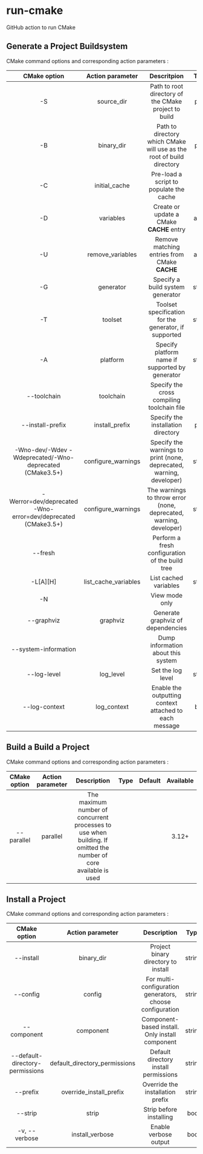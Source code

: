 # run-cmake
GitHub action to run CMake

## Generate a Project Buildsystem

CMake command options and corresponding action parameters :

|  CMake option                                                  |  Action parameter      |  Descritpion                                                            |  Type    |  Default                         | Available  |
|:--------------------------------------------------------------:|:----------------------:|:-----------------------------------------------------------------------:|:--------:|:--------------------------------:|:----------:|
|  -S                                                            |  source_dir            |  Path to root directory of the CMake project to build                   |  path    |  "./"                            |  ✔️         |
|  -B                                                            |  binary_dir            |  Path to directory which CMake will use as the root of build directory  |  path    |  "../build"                      |  ✔️         |
|  -C                                                            |  initial_cache         |  Pre-load a script to populate the cache                                |  file    |  ""                              |  ✔️         |
|  -D                                                            |  variables             |  Create or update a CMake **CACHE** entry                               |  array   |  []                              |  ✔️         |
|  -U                                                            |  remove_variables      |  Remove matching entries from CMake **CACHE**                           |  array   |  []                              |  ✔️         |
|  -G                                                            |  generator             |  Specify a build system generator                                       |  string  |  NMake Makefiles/Unix Makefiles  |  ✔️         |
|  -T                                                            |  toolset               |  Toolset specification for the generator, if supported                  |  string  |  ""                              |  ✔️         |
|  -A                                                            |  platform              |  Specify platform name if supported by generator                        |  string  |  ""                              |  ✔️         |
|  --toolchain                                                   |  toolchain             |  Specify the cross compiling toolchain file                             |  file    |  ""                              |  ✔️         |
|  --install-prefix                                              |  install_prefix        |  Specify the installation directory                                     |  path    |  ""                              |  ✔️         |
|  -Wno-dev/-Wdev -Wdeprecated/-Wno-deprecated (CMake3.5+)       |  configure_warnings    |  Specify the warnings to print (none, deprecated, warning, developer)   |  string  |  ""                              |  ✔️         |
|  -Werror=dev/deprecated -Wno-error=dev/deprecated (CMake3.5+)  |  configure_warnings    |  The warnings to throw error (none, deprecated, warning, developer)     |  string  |  ""                              |  ✔️         |
|  --fresh                                                       |                        |  Perform a fresh configuration of the build tree                        |          |                                  |  ❌        |
|  -L[A][H]                                                      |  list_cache_variables  |  List cached variables                                                  |  string  |  "none"                          |  ✔️         |
|  -N                                                            |                        |  View mode only                                                         |          |                                  |  ❌        |
|  --graphviz                                                    |  graphviz              |  Generate graphviz of dependencies                                      |  file    |  ""                              |  ✔️         |
|  --system-information                                          |                        |  Dump information about this system                                     |          |                                  |  ❌        |
|  --log-level                                                   |  log_level             |  Set the log level                                                      |  string  |  ""                              |  ✔️         |
|  --log-context                                                 |  log_context           |  Enable the outputting context attached to each message                 |  bool    |                                  |  ✔️         |

## Build a Build a Project

CMake command options and corresponding action parameters :

|  CMake option                     |  Action parameter               |  Description                                                                                                       |  Type    |  Default     | Available  |
|:---------------------------------:|:-------------------------------:|:------------------------------------------------------------------------------------------------------------------:|:--------:|:------------:|:----------:|
|  --parallel                       |  parallel                       |  The maximum number of concurrent processes to use when building. If omitted the number of core available is used  |          |              |  3.12+     |

## Install a Project

CMake command options and corresponding action parameters :

|  CMake option                     |  Action parameter               |  Description                                                                                                       |  Type    |  Default     | Available   |
|:---------------------------------:|:-------------------------------:|:------------------------------------------------------------------------------------------------------------------:|:--------:|:------------:|:-----------:|
|  --install                        |  binary_dir                     |  Project binary directory to install                                                                               |  string  |  "../build"  |  ✔️          |
|  --config                         |  config                         |  For multi-configuration generators, choose configuration                                                          |  string  |  ""          |  ✔️          |
|  --component                      |  component                      |  Component-based install. Only install component                                                                   |  string  |  ""          |  ✔️          |
|  --default-directory-permissions  |  default_directory_permissions  |  Default directory install permissions                                                                             |  string  |  ""          | CMake3.19+  |
|  --prefix                         |  override_install_prefix        |  Override the installation prefix                                                                                  |  string  |  ""          | CMake3.15+  |
|  --strip                          |  strip                          |  Strip before installing                                                                                           |  bool    |  false       | CMake3.15+  |
|  -v, --verbose                    |  install_verbose                |  Enable verbose output                                                                                             |  bool    |  false       |  ✔️          |
